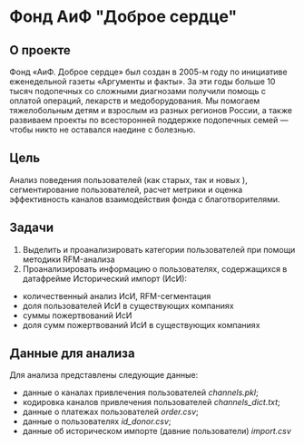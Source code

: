 # Фонд АиФ "Доброе сердце"

## О проекте
Фонд «АиФ. Доброе сердце» был создан в 2005-м году по инициативе еженедельной газеты «Аргументы и факты». 
За эти годы больше 10 тысяч подопечных со сложными диагнозами получили помощь с оплатой операций, лекарств и медоборудования. 
Мы помогаем тяжелобольным детям и взрослым из разных регионов России, а также развиваем проекты по всесторонней поддержке подопечных семей — чтобы никто не оставался наедине с болезнью.

## Цель
Анализ поведения пользователей (как старых, так и новых ), сегментирование пользователей, расчет метрики и оценка эффективность каналов взаимодействия фонда с благотворителями.

## Задачи
1. Выделить и проанализировать категории пользователей при помощи методики RFM-анализа
2. Проанализировать информацию о пользователях, содержащихся в датафрейме Исторический импорт (ИсИ):
  - количественный анализ ИсИ, RFM-сегментация
  - доля пользователей ИсИ в существующих компаниях
  - суммы пожертвований ИсИ
  - доля сумм пожертвований ИсИ в существующих компаниях

## Данные для анализа
Для анализа представлены следующие данные:
* данные о каналах привлечения пользователей *channels.pkl*;
* кодировка каналов привлечения пользователей *channels_dict.txt*;
* данные о платежах пользователей *order.csv*;
* данные о пользователях *id_donor.csv*;
* данные об историческом импорте (давние пользователи) *import.csv*
